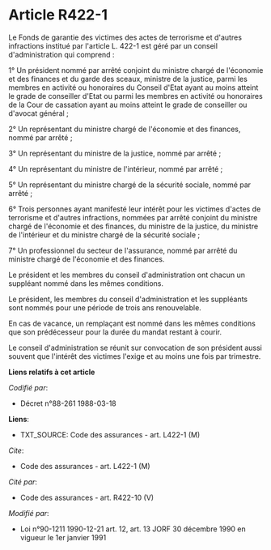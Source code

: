 # Article R422-1

Le Fonds de garantie des victimes des actes de terrorisme et d'autres infractions institué par l'article L. 422-1 est géré
par un conseil d'administration qui comprend : 

1° Un président nommé par arrêté conjoint du ministre chargé de l'économie et des finances et du garde des sceaux, ministre
de la justice, parmi les membres en activité ou honoraires du Conseil d'Etat ayant au moins atteint le grade de conseiller
d'Etat ou parmi les membres en activité ou honoraires de la Cour de cassation ayant au moins atteint le grade de conseiller
ou d'avocat général ; 

2° Un représentant du ministre chargé de l'économie et des finances, nommé par arrêté ; 

3° Un représentant du ministre de la justice, nommé par arrêté ; 

4° Un représentant du ministre de l'intérieur, nommé par arrêté ; 

5° Un représentant du ministre chargé de la sécurité sociale, nommé par arrêté ; 

6° Trois personnes ayant manifesté leur intérêt pour les victimes d'actes de terrorisme et d'autres infractions, nommées par
arrêté conjoint du ministre chargé de l'économie et des finances, du ministre de la justice, du ministre de l'intérieur et du
ministre chargé de la sécurité sociale ; 

7° Un professionnel du secteur de l'assurance, nommé par arrêté du ministre chargé de l'économie et des finances. 

Le président et les membres du conseil d'administration ont chacun un suppléant nommé dans les mêmes conditions. 

Le président, les membres du conseil d'administration et les suppléants sont nommés pour une période de trois ans
renouvelable. 

En cas de vacance, un remplaçant est nommé dans les mêmes conditions que son prédécesseur pour la durée du mandat restant à
courir. 

Le conseil d'administration se réunit sur convocation de son président aussi souvent que l'intérêt des victimes l'exige et au
moins une fois par trimestre.

**Liens relatifs à cet article**

_Codifié par_:

  - Décret n°88-261 1988-03-18

**Liens**:

  - TXT_SOURCE: Code des assurances - art. L422-1 (M)

_Cite_:

  - Code des assurances - art. L422-1 (M)

_Cité par_:

  - Code des assurances - art. R422-10 (V)

_Modifié par_:

  - Loi n°90-1211 1990-12-21 art. 12, art. 13 JORF 30 décembre 1990 en vigueur le 1er janvier 1991

